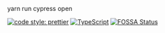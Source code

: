 yarn run cypress open

[![code style: prettier](https://img.shields.io/badge/code_style-prettier-ff69b4.svg?style=flat-square)](https://github.com/prettier/prettier)
[![TypeScript](https://badges.frapsoft.com/typescript/love/typescript.svg?v=101)](https://github.com/ellerbrock/typescript-badges/)
[![FOSSA Status](https://app.fossa.com/api/projects/git%2Bgithub.com%2FBenyamin-Rafaeli%2FmonitorLink.svg?type=small)](https://app.fossa.com/projects/git%2Bgithub.com%2FBenyamin-Rafaeli%2FmonitorLink?ref=badge_small)
